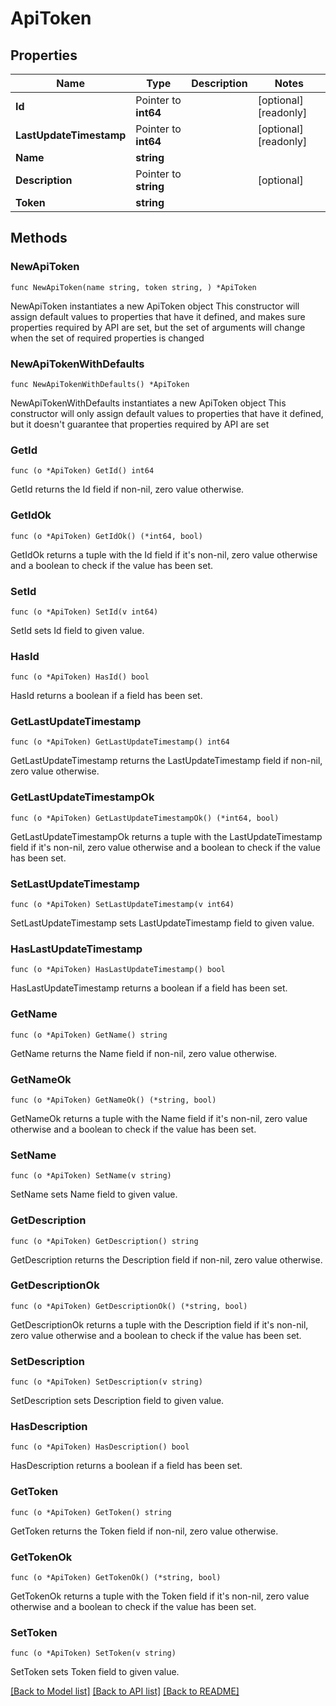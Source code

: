 # ApiToken

## Properties

Name | Type | Description | Notes
------------ | ------------- | ------------- | -------------
**Id** | Pointer to **int64** |  | [optional] [readonly] 
**LastUpdateTimestamp** | Pointer to **int64** |  | [optional] [readonly] 
**Name** | **string** |  | 
**Description** | Pointer to **string** |  | [optional] 
**Token** | **string** |  | 

## Methods

### NewApiToken

`func NewApiToken(name string, token string, ) *ApiToken`

NewApiToken instantiates a new ApiToken object
This constructor will assign default values to properties that have it defined,
and makes sure properties required by API are set, but the set of arguments
will change when the set of required properties is changed

### NewApiTokenWithDefaults

`func NewApiTokenWithDefaults() *ApiToken`

NewApiTokenWithDefaults instantiates a new ApiToken object
This constructor will only assign default values to properties that have it defined,
but it doesn't guarantee that properties required by API are set

### GetId

`func (o *ApiToken) GetId() int64`

GetId returns the Id field if non-nil, zero value otherwise.

### GetIdOk

`func (o *ApiToken) GetIdOk() (*int64, bool)`

GetIdOk returns a tuple with the Id field if it's non-nil, zero value otherwise
and a boolean to check if the value has been set.

### SetId

`func (o *ApiToken) SetId(v int64)`

SetId sets Id field to given value.

### HasId

`func (o *ApiToken) HasId() bool`

HasId returns a boolean if a field has been set.

### GetLastUpdateTimestamp

`func (o *ApiToken) GetLastUpdateTimestamp() int64`

GetLastUpdateTimestamp returns the LastUpdateTimestamp field if non-nil, zero value otherwise.

### GetLastUpdateTimestampOk

`func (o *ApiToken) GetLastUpdateTimestampOk() (*int64, bool)`

GetLastUpdateTimestampOk returns a tuple with the LastUpdateTimestamp field if it's non-nil, zero value otherwise
and a boolean to check if the value has been set.

### SetLastUpdateTimestamp

`func (o *ApiToken) SetLastUpdateTimestamp(v int64)`

SetLastUpdateTimestamp sets LastUpdateTimestamp field to given value.

### HasLastUpdateTimestamp

`func (o *ApiToken) HasLastUpdateTimestamp() bool`

HasLastUpdateTimestamp returns a boolean if a field has been set.

### GetName

`func (o *ApiToken) GetName() string`

GetName returns the Name field if non-nil, zero value otherwise.

### GetNameOk

`func (o *ApiToken) GetNameOk() (*string, bool)`

GetNameOk returns a tuple with the Name field if it's non-nil, zero value otherwise
and a boolean to check if the value has been set.

### SetName

`func (o *ApiToken) SetName(v string)`

SetName sets Name field to given value.


### GetDescription

`func (o *ApiToken) GetDescription() string`

GetDescription returns the Description field if non-nil, zero value otherwise.

### GetDescriptionOk

`func (o *ApiToken) GetDescriptionOk() (*string, bool)`

GetDescriptionOk returns a tuple with the Description field if it's non-nil, zero value otherwise
and a boolean to check if the value has been set.

### SetDescription

`func (o *ApiToken) SetDescription(v string)`

SetDescription sets Description field to given value.

### HasDescription

`func (o *ApiToken) HasDescription() bool`

HasDescription returns a boolean if a field has been set.

### GetToken

`func (o *ApiToken) GetToken() string`

GetToken returns the Token field if non-nil, zero value otherwise.

### GetTokenOk

`func (o *ApiToken) GetTokenOk() (*string, bool)`

GetTokenOk returns a tuple with the Token field if it's non-nil, zero value otherwise
and a boolean to check if the value has been set.

### SetToken

`func (o *ApiToken) SetToken(v string)`

SetToken sets Token field to given value.



[[Back to Model list]](../README.md#documentation-for-models) [[Back to API list]](../README.md#documentation-for-api-endpoints) [[Back to README]](../README.md)


